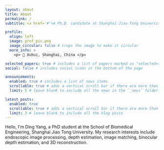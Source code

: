 ```yaml
---
layout: about
title: About
permalink: /
subtitle: <a href='#'>A Ph.D. candidate at Shanghai Jiao Tong University</a>.

profile:
  align: left
  image: prof_pic.png
  image_circular: false # crops the image to make it circular
  more_info: >
    <p> 🚩 Xuhui, Shanghai, China </p>

selected_papers: true # includes a list of papers marked as "selected={true}"
social: false # includes social icons at the bottom of the page

announcements:
  enabled: true # includes a list of news items
  scrollable: true # adds a vertical scroll bar if there are more than 3 news items
  limit: 5 # leave blank to include all the news in the `_news` folder

latest_posts:
  enabled: true
  scrollable: true # adds a vertical scroll bar if there are more than 3 new posts items
  limit: 3 # leave blank to include all the blog posts
---
```


Hello, I'm Ding Yang, a PhD student at the School of Biomedical Engineering, Shanghai Jiao Tong University. My research interests include endoscopic image processing, depth estimation, image matching, binocular depth estimation, and 3D reconstruction.
